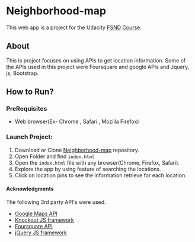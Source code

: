 # Neighborhood-map
This web app is a project for the Udacity [FSND Course](https://www.udacity.com/course/full-stack-web-developer-nanodegree--nd004).

## About
This is project focuses on using APIs to get location information. Some of the APIs used in this project were Foursquare and google APIs and Jquery, js, Bootstrap.

## How to Run?

### PreRequisites
  * Web browser(Ex- Chrome , Safari , Mozilla Firefox)
  
### Launch Project:
  1. Download or Clone [Neighborhood-map](https://github.com/david-singh/Neighborhood-map/) repository.
  2. Open Folder and find ```index.html``` 
  3. Open the ```index.html``` file with any browser(Chrome, Firefox, Safari).
  4. Explore the app by using feature of searching the locations.
  5. Click on location pins to see the information retrieve for each location.

#### Acknowledgments

The following 3rd party API's were used.
* [Google Maps API](https://developers.google.com/maps/)
* [Knockout JS framework](http://knockoutjs.com/)
* [Foursquare API](https://developer.foursquare.com/)
* [jQuery JS framework](https://jquery.com/)
